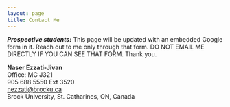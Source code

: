 ```yaml
---
layout: page
title: Contact Me
---
```


***Prospective students:*** This page will be updated with an embedded Google form in it. Reach out to me only through that form. DO NOT EMAIL ME DIRECTLY IF YOU CAN SEE THAT FORM. Thank you.

**Naser Ezzati-Jivan**\
Office: MC J321\
905 688 5550 Ext 3520\
nezzati@brocku.ca\
Brock University, 
St. Catharines, ON, Canada

<!---
<iframe src="https://docs.google.com/forms/d/e/1FAIpQLSfAU__5HzJGEpybnJ36_G08GNh0CvbOZpKR9xHPsu32E5pkvA/viewform?embedded=true" 
width="100%" height="1800" frameborder="0" marginheight="0" marginwidth="0">Loading…</iframe>
-->
